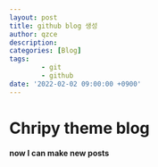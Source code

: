 ```yaml
---
layout: post
title: github blog 생성
author: qzce
description: 
categories: [Blog]
tags: 
        - git
        - github
date: '2022-02-02 09:00:00 +0900'
---
```


# Chripy theme blog

**now I can make new posts**